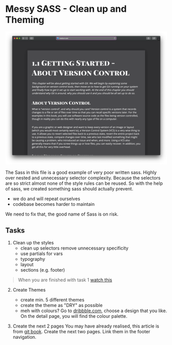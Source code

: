 # Messy SASS - Clean up and Theming

![preview of blog post layout](./assets/img/preview.png)

The Sass in this file is a good example of very poor written sass. Highly over nested and unnecessary selector complexity. Because the selectors are so strict almost none of the style rules can be reused. So with the help of sass, we created something sass should actually prevent.

- we do and will repeat ourselves
- codebase becomes harder to maintain

We need to fix that, the good name of Sass is on risk.

## Tasks

1. Clean up the styles
   - clean up selectors remove unnecessary specificity
   - use partials for vars
   - typography
   - layout
   - sections (e.g. footer)

> When you are finished with task 1 [watch this](http://bit.ly/2Qqt8Tc)

2. Create Themes

   - create min. 5 different themes
   - create the theme as "DRY" as possible
   - meh with colours? Go to [dribbble.com](https://dribbble.com/), choose a design that you like. On the detail page, you will find the colour palette.

3. Create the next 2 pages
   You may have already realised, this article is from [git book](https://git-scm.com/book/en/v2/). Create the next two pages. Link them in the footer navigation.
